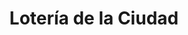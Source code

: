 ---
title: "Lotería de la Ciudad"
url: /ciudad-autonoma-de-buenos-aires/loteria-de-la-ciudad-avenida-hipolito-yrigoyen/
shop: Lotterie
---